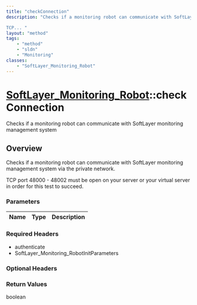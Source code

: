 ```yaml
---
title: "checkConnection"
description: "Checks if a monitoring robot can communicate with SoftLayer monitoring management system via the private network. 

TCP... "
layout: "method"
tags:
    - "method"
    - "sldn"
    - "Monitoring"
classes:
    - "SoftLayer_Monitoring_Robot"
---
```

# [SoftLayer_Monitoring_Robot](/reference/services/SoftLayer_Monitoring_Robot)::checkConnection

Checks if a monitoring robot can communicate with SoftLayer monitoring management system 


## Overview 
Checks if a monitoring robot can communicate with SoftLayer monitoring management system via the private network. 

TCP port 48000 - 48002 must be open on your server or your virtual server in order for this test to succeed. 

### Parameters 
|Name | Type | Description |
| --- | --- | --- |


### Required Headers
* authenticate
* SoftLayer_Monitoring_RobotInitParameters

### Optional Headers

### Return Values
boolean

